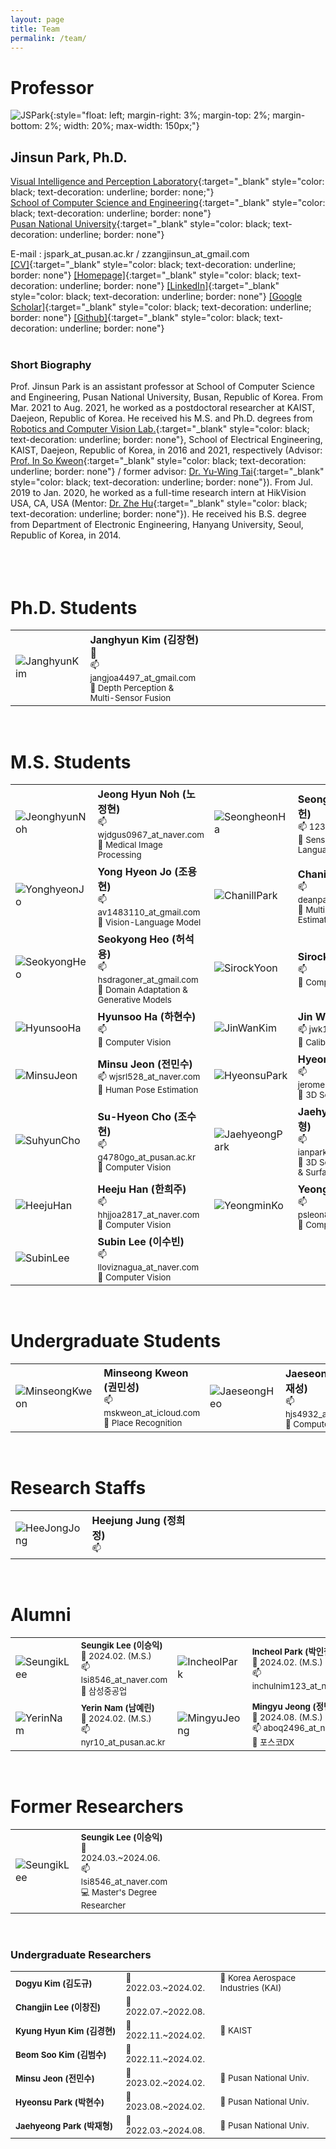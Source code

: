 ```yaml
---
layout: page
title: Team
permalink: /team/
---
```




# Professor
 
![JSPark](../assets/img/team/prof.jpg){:style="float: left; margin-right: 3%; margin-top: 2%; margin-bottom: 2%; width: 20%; max-width: 150px;"}
## Jinsun Park, Ph.D.  

[Visual Intelligence and Perception Laboratory](https://pnu-viplab.github.io/){:target="_blank" style="color: black; text-decoration: underline; border: none;"}  
[School of Computer Science and Engineering](https://cse.pusan.ac.kr/){:target="_blank" style="color: black; text-decoration: underline; border: none"}  
[Pusan National University](https://www.pusan.ac.kr/){:target="_blank" style="color: black; text-decoration: underline; border: none"}  

E-mail : jspark_at_pusan.ac.kr / zzangjinsun_at_gmail.com  
[\[CV\]](https://zzangjinsun.github.io/cv/CV_JSPark.pdf){:target="_blank" style="color: black; text-decoration: underline; border: none"} 
[\[Homepage\]](https://zzangjinsun.github.io/){:target="_blank" style="color: black; text-decoration: underline; border: none"} 
[\[LinkedIn\]](https://www.linkedin.com/in/jinsun-park-6aa043aa/){:target="_blank" style="color: black; text-decoration: underline; border: none"} 
[\[Google Scholar\]](https://scholar.google.co.kr/citations?user=OYTOe58AAAAJ){:target="_blank" style="color: black; text-decoration: underline; border: none"} 
[\[Github\]](https://github.com/zzangjinsun){:target="_blank" style="color: black; text-decoration: underline; border: none"}
<br><br>
  
### Short Biography

Prof. Jinsun Park is an assistant professor at School of Computer Science and Engineering, Pusan National University, Busan, Republic of Korea. From Mar. 2021 to Aug. 2021, he worked as a postdoctoral researcher at KAIST, Daejeon, Republic of Korea. He received his M.S. and Ph.D. degrees from [Robotics and Computer Vision Lab.](http://rcv.kaist.ac.kr/){:target="_blank" style="color: black; text-decoration: underline; border: none"}, School of Electrical Engineering, KAIST, Daejeon, Republic of Korea, in 2016 and 2021, respectively (Advisor: [Prof. In So Kweon](https://scholar.google.com/citations?user=XA8EOlEAAAAJ&hl=en){:target="_blank" style="color: black; text-decoration: underline; border: none"} / former advisor: [Dr. Yu-Wing Tai](https://scholar.google.com/citations?user=nFhLmFkAAAAJ&hl=en){:target="_blank" style="color: black; text-decoration: underline; border: none"}). From Jul. 2019 to Jan. 2020, he worked as a full-time research intern at HikVision USA, CA, USA (Mentor: [Dr. Zhe Hu](https://scholar.google.com/citations?user=4gC0czQAAAAJ&hl=en){:target="_blank" style="color: black; text-decoration: underline; border: none"}). He received his B.S. degree from Department of Electronic Engineering, Hanyang University, Seoul, Republic of Korea, in 2014.
<br><br><br><br>



# Ph.D. Students

<table style="border-left: none; border-right: none; border-top: none; border-bottom: none;">
    <tr style="border-left: none; border-right: none; border-top: none; border-bottom: none;">
        <td width="12%" style="border-left: none; border-right: none; border-top: none; border-bottom: none;">
            <img src="../assets/img/team/janghyun_kim.jpg" alt="JanghyunKim">
        </td>
        <td width="38%" style="border-left: none; border-right: none; border-top: none; border-bottom: none;">
            <span style="font-size: bigger; font-weight: bold">Janghyun Kim (김장현) 👑</span> <br>
            <span style="font-size: smaller;">📫 jangjoa4497_at_gmail.com</span> <br>
            <span style="font-size: smaller;">🔎 Depth Perception & Multi-Sensor Fusion</span>
        </td>
        <!-- -->
        <td width="12%" style="border-left: none; border-right: none; border-top: none; border-bottom: none;">
            <!-- <img src="../assets/img/team/mingyu_jeong.jpg" alt="MingyuJeong"> -->
        </td>
        <td width="38%" style="border-left: none; border-right: none; border-top: none; border-bottom: none;">
            <!-- <span style="font-size: bigger; font-weight: bold">Mingyu Jeong (정민규)</span> <br> -->
            <!-- <span style="font-size: smaller;">📫 aboq2496_at_naver.com</span> <br> -->
            <!-- <span style="font-size: smaller;">🔎 3D Object Detection</span> -->
        </td>
    </tr>
</table>

<br>

# M.S. Students

<table style="border-left: none; border-right: none; border-top: none; border-bottom: none;">
    <!-- -->
    <tr style="border-left: none; border-right: none; border-top: none; border-bottom: none;">
        <td width="12%" style="border-left: none; border-right: none; border-top: none; border-bottom: none;">
            <img src="../assets/img/team/jeonghyun_noh.jpg" alt="JeonghyunNoh">
        </td>
        <td width="38%" style="border-left: none; border-right: none; border-top: none; border-bottom: none;">
            <span style="font-size: bigger; font-weight: bold">Jeong Hyun Noh (노정현)</span> <br>
            <span style="font-size: smaller;">📫 wjdgus0967_at_naver.com</span> <br>
            <span style="font-size: smaller;">🔎 Medical Image Processing</span>
        </td>
        <!-- -->
        <td width="12%" style="border-left: none; border-right: none; border-top: none; border-bottom: none;">
            <img src="../assets/img/team/seongheon_ha.jpg" alt="SeongheonHa">
        </td>
        <td width="38%" style="border-left: none; border-right: none; border-top: none; border-bottom: none;">
            <span style="font-size: bigger; font-weight: bold">Seong Heon Ha (하성헌)</span> <br>
            <span style="font-size: smaller;">📫 123skfro_at_pusan.ac.kr</span> <br>
            <span style="font-size: smaller;">🔎 Sensor Fusion & Sign Language Recognition</span>
        </td>
    </tr>
    <!-- -->
    <tr style="border-left: none; border-right: none; border-top: none; border-bottom: none;">
        <td width="12%" style="border-left: none; border-right: none; border-top: none; border-bottom: none;">
            <img src="../assets/img/team/yonghyeon_jo.jpg" alt="YonghyeonJo">
        </td>
        <td width="38%" style="border-left: none; border-right: none; border-top: none; border-bottom: none;">
            <span style="font-size: bigger; font-weight: bold">Yong Hyeon Jo (조용현)</span> <br>
            <span style="font-size: smaller;">📫 av1483110_at_gmail.com</span> <br>
            <span style="font-size: smaller;">🔎 Vision-Language Model</span>
        </td>
        <!-- -->
        <td width="12%" style="border-left: none; border-right: none; border-top: none; border-bottom: none;">
            <img src="../assets/img/team/chanill_park.jpg" alt="ChanillPark">
        </td>
        <td width="38%" style="border-left: none; border-right: none; border-top: none; border-bottom: none;">
            <span style="font-size: bigger; font-weight: bold">Chanill Park (박찬일)</span> <br>
            <span style="font-size: smaller;">📫 deanpark301_at_gmail.com</span> <br>
            <span style="font-size: smaller;">🔎 Multi-Modal Depth Estimation</span>
        </td>
    </tr>
    <!-- -->
    <tr style="border-left: none; border-right: none; border-top: none; border-bottom: none;">
        <td width="12%" style="border-left: none; border-right: none; border-top: none; border-bottom: none;">
            <img src="../assets/img/team/seokyong_heo.jpg" alt="SeokyongHeo">
        </td>
        <td width="38%" style="border-left: none; border-right: none; border-top: none; border-bottom: none;">
            <span style="font-size: bigger; font-weight: bold">Seokyong Heo (허석용)</span> <br>
            <span style="font-size: smaller;">📫 hsdragoner_at_gmail.com</span> <br>
            <span style="font-size: smaller;">🔎 Domain Adaptation & Generative Models</span>
        </td>
        <!-- -->
        <td width="12%" style="border-left: none; border-right: none; border-top: none; border-bottom: none;">
            <img src="../assets/img/team/dummy.jpg" alt="SirockYoon">
        </td>
        <td width="38%" style="border-left: none; border-right: none; border-top: none; border-bottom: none;">
            <span style="font-size: bigger; font-weight: bold">Sirock Yoon (윤시록)</span> <br>
            <span style="font-size: smaller;">📫 </span> <br>
            <span style="font-size: smaller;">🔎 Computer Vision</span>
        </td>
    </tr>
    <!-- -->
    <tr style="border-left: none; border-right: none; border-top: none; border-bottom: none;">
        <td width="12%" style="border-left: none; border-right: none; border-top: none; border-bottom: none;">
            <img src="../assets/img/team/dummy.jpg" alt="HyunsooHa">
        </td>
        <td width="38%" style="border-left: none; border-right: none; border-top: none; border-bottom: none;">
            <span style="font-size: bigger; font-weight: bold">Hyunsoo Ha (하현수)</span> <br>
            <span style="font-size: smaller;">📫 </span> <br>
            <span style="font-size: smaller;">🔎 Computer Vision</span>
        </td>
        <!-- -->
        <td width="12%" style="border-left: none; border-right: none; border-top: none; border-bottom: none;">
            <img src="../assets/img/team/jinwan_kim.jpg" alt="JinWanKim">
        </td>
        <td width="38%" style="border-left: none; border-right: none; border-top: none; border-bottom: none;">
            <span style="font-size: bigger; font-weight: bold">Jin Wan Kim (김진완)</span> <br>
            <span style="font-size: smaller;">📫 jwk1939_at_naver.com</span> <br>
            <span style="font-size: smaller;">🔎 Calibration</span>
        </td>
    </tr>
    <!-- -->
    <tr style="border-left: none; border-right: none; border-top: none; border-bottom: none;">
        <td width="12%" style="border-left: none; border-right: none; border-top: none; border-bottom: none;">
            <img src="../assets/img/team/minsu_jeon.jpg" alt="MinsuJeon">
        </td>
        <td width="38%" style="border-left: none; border-right: none; border-top: none; border-bottom: none;">
            <span style="font-size: bigger; font-weight: bold">Minsu Jeon (전민수)</span> <br>
            <span style="font-size: smaller;">📫 wjsrl528_at_naver.com</span> <br>
            <span style="font-size: smaller;">🔎 Human Pose Estimation</span>
        </td>
        <!-- -->
        <td width="12%" style="border-left: none; border-right: none; border-top: none; border-bottom: none;">
            <img src="../assets/img/team/hyunsu_park.jpg" alt="HyeonsuPark">
        </td>
        <td width="38%" style="border-left: none; border-right: none; border-top: none; border-bottom: none;">
            <span style="font-size: bigger; font-weight: bold">Hyeonsu Park (박현수)</span> <br>
            <span style="font-size: smaller;">📫 jerome10_at_pusan.ac.kr</span> <br>
            <span style="font-size: smaller;">🔎 3D Scene Reconstruction</span>
        </td>
    </tr>
    <!-- -->
    <tr style="border-left: none; border-right: none; border-top: none; border-bottom: none;">
        <td width="12%" style="border-left: none; border-right: none; border-top: none; border-bottom: none;">
            <img src="../assets/img/team/dummy.jpg" alt="SuhyunCho">
        </td>
        <td width="38%" style="border-left: none; border-right: none; border-top: none; border-bottom: none;">
            <span style="font-size: bigger; font-weight: bold">Su-Hyeon Cho (조수현)</span> <br>
            <span style="font-size: smaller;">📫 g4780go_at_pusan.ac.kr</span> <br>
            <span style="font-size: smaller;">🔎 Computer Vision</span>
        </td>
        <!-- -->
        <td width="12%" style="border-left: none; border-right: none; border-top: none; border-bottom: none;">
            <img src="../assets/img/team/jaehyeong_park.jpg" alt="JaehyeongPark">
        </td>
        <td width="38%" style="border-left: none; border-right: none; border-top: none; border-bottom: none;">
            <span style="font-size: bigger; font-weight: bold">Jaehyeong Park (박재형)</span> <br>
            <span style="font-size: smaller;">📫 ianpark318_at_pusan.ac.kr</span> <br>
            <span style="font-size: smaller;">🔎 3D Scene Reconstruction & Surface Reconstruction</span>
        </td>
    </tr>
    <!-- -->
    <tr style="border-left: none; border-right: none; border-top: none; border-bottom: none;">
        <td width="12%" style="border-left: none; border-right: none; border-top: none; border-bottom: none;">
            <img src="../assets/img/team/heeju_han.jpg" alt="HeejuHan">
        </td>
        <td width="38%" style="border-left: none; border-right: none; border-top: none; border-bottom: none;">
            <span style="font-size: bigger; font-weight: bold">Heeju Han (한희주)</span> <br>
            <span style="font-size: smaller;">📫 hhjjoa2817_at_naver.com</span> <br>
            <span style="font-size: smaller;">🔎 Computer Vision</span>
        </td>
        <!-- -->
        <td width="12%" style="border-left: none; border-right: none; border-top: none; border-bottom: none;">
            <img src="../assets/img/team/yeongmin_ko.jpg" alt="YeongminKo">
        </td>
        <td width="38%" style="border-left: none; border-right: none; border-top: none; border-bottom: none;">
            <span style="font-size: bigger; font-weight: bold">Yeongmin Ko (고영민)</span> <br>
            <span style="font-size: smaller;">📫 psleon8245_at_gmail.com</span> <br>
            <span style="font-size: smaller;">🔎 Computer Vision</span>
        </td>
    </tr>
    <tr style="border-left: none; border-right: none; border-top: none; border-bottom: none;">
        <td width="12%" style="border-left: none; border-right: none; border-top: none; border-bottom: none;">
            <img src="../assets/img/team/subin_lee.jpg" alt="SubinLee">
        </td>
        <td width="38%" style="border-left: none; border-right: none; border-top: none; border-bottom: none;">
            <span style="font-size: bigger; font-weight: bold">Subin Lee (이수빈)</span> <br>
            <span style="font-size: smaller;">📫 lloviznagua_at_naver.com</span> <br>
            <span style="font-size: smaller;">🔎 Computer Vision</span>
        </td>
        <!-- -->
        <td width="12%" style="border-left: none; border-right: none; border-top: none; border-bottom: none;">
            <!-- <img src="../assets/img/team/mingyu_jeong.jpg" alt="MingyuJeong"> -->
        </td>
        <td width="38%" style="border-left: none; border-right: none; border-top: none; border-bottom: none;">
            <!-- <span style="font-size: bigger; font-weight: bold">Mingyu Jeong (정민규)</span> <br> -->
            <!-- <span style="font-size: smaller;">📫 aboq2496_at_naver.com</span> <br> -->
            <!-- <span style="font-size: smaller;">🔎 3D Object Detection</span> -->
        </td>
    </tr>
</table>

<br>

# Undergraduate Students

<table style="border-left: none; border-right: none; border-top: none; border-bottom: none;">
    <tr style="border-left: none; border-right: none; border-top: none; border-bottom: none;">
        <td width="12%" style="border-left: none; border-right: none; border-top: none; border-bottom: none;">
            <img src="../assets/img/team/minseong_kweon.jpg" alt="MinseongKweon">
        </td>
        <td width="38%" style="border-left: none; border-right: none; border-top: none; border-bottom: none;">
            <span style="font-size: bigger; font-weight: bold">Minseong Kweon (권민성)</span> <br>
            <span style="font-size: smaller;">📫 mskweon_at_icloud.com</span> <br>
            <span style="font-size: smaller;">🔎 Place Recognition</span>
        </td>
        <!-- -->
        <td width="12%" style="border-left: none; border-right: none; border-top: none; border-bottom: none;">
            <img src="../assets/img/team/dummy.jpg" alt="JaeseongHeo">
        </td>
        <td width="38%" style="border-left: none; border-right: none; border-top: none; border-bottom: none;">
            <span style="font-size: bigger; font-weight: bold">Jaeseong Heo (허재성)</span> <br>
            <span style="font-size: smaller;">📫 hjs4932_at_pusan.ac.kr</span> <br>
            <span style="font-size: smaller;">🔎 Computer Vision</span>
        </td>
    </tr>
    <!-- -->
</table>

<br>

<!-- # Researchers

<table style="border-left: none; border-right: none; border-top: none; border-bottom: none;">
    <tr style="border-left: none; border-right: none; border-top: none; border-bottom: none;">
        <td width="12%" style="border-left: none; border-right: none; border-top: none; border-bottom: none;">
            <img src="../assets/img/team/dummy.jpg" alt="Dummy">
        </td>
        <td width="38%" style="border-left: none; border-right: none; border-top: none; border-bottom: none;">
            <span style="font-size: bigger; font-weight: bold">Heeju Han (한희주)</span> <br>
            <span style="font-size: smaller;">📫 hhjjoa2817_at_naver.com</span> <br>
        </td>
        <td width="12%" style="border-left: none; border-right: none; border-top: none; border-bottom: none;">
            <img src="../assets/img/team/dummy.jpg" alt="Dummy">
        </td>
        <td width="38%" style="border-left: none; border-right: none; border-top: none; border-bottom: none;">
            <span style="font-size: bigger; font-weight: bold"></span> <br>
            <span style="font-size: smaller;">📫 </span> <br>
        </td>
    </tr>
</table> -->

# Research Staffs

<table style="border-left: none; border-right: none; border-top: none; border-bottom: none;">
    <tr style="border-left: none; border-right: none; border-top: none; border-bottom: none;">
        <td width="12%" style="border-left: none; border-right: none; border-top: none; border-bottom: none;">
            <img src="../assets/img/team/dummy.jpg" alt="HeeJongJong">
        </td>
        <td width="38%" style="border-left: none; border-right: none; border-top: none; border-bottom: none;">
            <span style="font-size: bigger; font-weight: bold">Heejung Jung (정희정)</span> <br>
            <span style="font-size: smaller;">📫 </span> <br>
        </td>
        <!-- -->
        <td width="12%" style="border-left: none; border-right: none; border-top: none; border-bottom: none;">
            <!-- <img src="../assets/img/team/dummy.jpg" alt="Dummy"> -->
        </td>
        <td width="38%" style="border-left: none; border-right: none; border-top: none; border-bottom: none;">
            <!-- <span style="font-size: bigger; font-weight: bold"></span> <br> -->
            <!-- <span style="font-size: smaller;">📫 </span> <br> -->
        </td>
    </tr>
</table>

<br>

# Alumni

<table style="border-left: none; border-right: none; border-top: none; border-bottom: none;">
    <tr style="border-left: none; border-right: none; border-top: none; border-bottom: none;">
        <td width="10%" style="border-left: none; border-right: none; border-top: none; border-bottom: none;">
            <img src="../assets/img/team/seungik_lee.jpg" alt="SeungikLee">
        </td>
        <td width="22%" style="border-left: none; border-right: none; border-top: none; border-bottom: none;">
            <span style="font-size: smaller; font-weight: bold">Seungik Lee (이승익)</span> <br>
            <span style="font-size: smaller;">📅 2024.02. (M.S.)</span> <br>
            <span style="font-size: smaller;">📫 lsi8546_at_naver.com</span> <br>
            <span style="font-size: smaller;">💼 삼성중공업</span> <br>
        </td>
        <!-- -->
        <td width="10%" style="border-left: none; border-right: none; border-top: none; border-bottom: none;">
            <img src="../assets/img/team/incheol_park.jpg" alt="IncheolPark">
        </td>
        <td width="22%" style="border-left: none; border-right: none; border-top: none; border-bottom: none;">
            <span style="font-size: smaller; font-weight: bold">Incheol Park (박인철)</span> <br>
            <span style="font-size: smaller;">📅 2024.02. (M.S.)</span> <br>
            <span style="font-size: smaller;">📫 inchulnim123_at_naver.com</span> <br>
            <!-- <span style="font-size: smaller;">💼 </span> <br> -->
        </td>
        <!-- -->
        <td width="10%" style="border-left: none; border-right: none; border-top: none; border-bottom: none;">
            <img src="../assets/img/team/yeogyeong_kim.jpg" alt="YeogyeongKim">
        </td>
        <td width="22%" style="border-left: none; border-right: none; border-top: none; border-bottom: none;">
            <span style="font-size: smaller; font-weight: bold">Yeogyeong Kim (김여경)</span> <br>
            <span style="font-size: smaller;">📅 2024.02. (M.S.)</span> <br>
            <span style="font-size: smaller;">📫 ygkim1225_at_pusan.ac.kr</span> <br>
            <!-- <span style="font-size: smaller;">💼 </span> <br> -->
        </td>
        <!-- -->
        <td width="4%" style="border-left: none; border-right: none; border-top: none; border-bottom: none;">
        </td>
    </tr>
    <!-- -->
    <tr style="border-left: none; border-right: none; border-top: none; border-bottom: none;">
        <td width="10%" style="border-left: none; border-right: none; border-top: none; border-bottom: none;">
            <img src="../assets/img/team/yerin_nam.jpg" alt="YerinNam">
        </td>
        <td width="22%" style="border-left: none; border-right: none; border-top: none; border-bottom: none;">
            <span style="font-size: smaller; font-weight: bold">Yerin Nam (남예린)</span> <br>
            <span style="font-size: smaller;">📅 2024.02. (M.S.)</span> <br>
            <span style="font-size: smaller;">📫 nyr10_at_pusan.ac.kr</span> <br>
            <!-- <span style="font-size: smaller;">💼 </span> <br>-->
        </td>
        <!-- -->
        <td width="10%" style="border-left: none; border-right: none; border-top: none; border-bottom: none;">
            <img src="../assets/img/team/mingyu_jeong.jpg" alt="MingyuJeong">
        </td>
        <td width="22%" style="border-left: none; border-right: none; border-top: none; border-bottom: none;">
            <span style="font-size: smaller; font-weight: bold">Mingyu Jeong (정민규)</span> <br>
            <span style="font-size: smaller;">📅 2024.08. (M.S.)</span> <br>
            <span style="font-size: smaller;">📫 aboq2496_at_naver.com</span> <br>
            <span style="font-size: smaller;">💼 포스코DX</span> <br>
        </td>
        <!-- -->
        <td width="10%" style="border-left: none; border-right: none; border-top: none; border-bottom: none;">
            <!-- <img src="../assets/img/team/dummy.jpg" alt="Dummy"> -->
        </td>
        <td width="22%" style="border-left: none; border-right: none; border-top: none; border-bottom: none;">
            <!-- <span style="font-size: smaller; font-weight: bold"></span> <br> -->
            <!-- <span style="font-size: smaller;">📅 </span> <br> -->
            <!-- <span style="font-size: smaller;">📫 </span> <br> -->
            <!-- <span style="font-size: smaller;">💼 </span> <br> -->
        </td>
        <!-- -->
        <td width="4%" style="border-left: none; border-right: none; border-top: none; border-bottom: none;">
        </td>
    </tr>
</table>

<br>

# Former Researchers

<table style="border-left: none; border-right: none; border-top: none; border-bottom: none;">
    <tr style="border-left: none; border-right: none; border-top: none; border-bottom: none;">
        <td width="10%" style="border-left: none; border-right: none; border-top: none; border-bottom: none;">
            <img src="../assets/img/team/seungik_lee.jpg" alt="SeungikLee">
        </td>
        <td width="22%" style="border-left: none; border-right: none; border-top: none; border-bottom: none;">
            <span style="font-size: smaller; font-weight: bold">Seungik Lee (이승익)</span> <br>
            <span style="font-size: smaller;">📅 2024.03.~2024.06.</span> <br>
            <span style="font-size: smaller;">📫 lsi8546_at_naver.com</span> <br>
            <span style="font-size: smaller;">💻 Master's Degree Researcher</span> <br>
            <!-- <span style="font-size: smaller;">💼 </span> <br> -->
        </td>
        <!-- -->
        <td width="10%" style="border-left: none; border-right: none; border-top: none; border-bottom: none;">
            <!-- <img src="../assets/img/team/dummy.jpg" alt="Dummy"> -->
        </td>
        <td width="22%" style="border-left: none; border-right: none; border-top: none; border-bottom: none;">
            <!-- <span style="font-size: smaller; font-weight: bold"></span> <br> -->
            <!-- <span style="font-size: smaller;">📅 </span> <br> -->
            <!-- <span style="font-size: smaller;">📫 </span> <br> -->
            <!-- <span style="font-size: smaller;">💼 </span> <br> -->
        </td>
        <!-- -->
        <td width="10%" style="border-left: none; border-right: none; border-top: none; border-bottom: none;">
            <!-- <img src="../assets/img/team/dummy.jpg" alt="Dummy"> -->
        </td>
        <td width="22%" style="border-left: none; border-right: none; border-top: none; border-bottom: none;">
            <!-- <span style="font-size: smaller; font-weight: bold"></span> <br> -->
            <!-- <span style="font-size: smaller;">📅 </span> <br> -->
            <!-- <span style="font-size: smaller;">📫 </span> <br> -->
            <!-- <span style="font-size: smaller;">💼 </span> <br> -->
        </td>
        <!-- -->
        <td width="4%" style="border-left: none; border-right: none; border-top: none; border-bottom: none;">
        </td>
    </tr>
</table>

<br>

### Undergraduate Researchers

<table style="border-left: none; border-right: none; border-top: none; border-bottom: none;">
    <tr style="border-left: none; border-right: none; border-top: none; border-bottom: none;">
        <td width="35%" style="border-left: none; border-right: none; border-top: none; border-bottom: none;">
            <span style="font-size: smaller; font-weight: bold">Dogyu Kim (김도규)</span>
        </td>
        <td width="30%" style="border-left: none; border-right: none; border-top: none; border-bottom: none;">
            <span style="font-size: smaller;">📅 2022.03.~2024.02.</span>
        </td>
        <td width="35%" style="border-left: none; border-right: none; border-top: none; border-bottom: none;">
            <span style="font-size: smaller;">💼 Korea Aerospace Industries (KAI)</span>
        </td>
    </tr>
    <!-- -->
    <tr style="border-left: none; border-right: none; border-top: none; border-bottom: none;">
        <td width="35%" style="border-left: none; border-right: none; border-top: none; border-bottom: none;">
            <span style="font-size: smaller; font-weight: bold">Changjin Lee (이창진)</span>
        </td>
        <td width="30%" style="border-left: none; border-right: none; border-top: none; border-bottom: none;">
            <span style="font-size: smaller;">📅 2022.07.~2022.08.</span>
        </td>
        <td width="35%" style="border-left: none; border-right: none; border-top: none; border-bottom: none;">
            <!-- <span style="font-size: smaller;">💼 </span> -->
        </td>
    </tr>
    <!-- -->
    <tr style="border-left: none; border-right: none; border-top: none; border-bottom: none;">
        <td width="35%" style="border-left: none; border-right: none; border-top: none; border-bottom: none;">
            <span style="font-size: smaller; font-weight: bold">Kyung Hyun Kim (김경현)</span>
        </td>
        <td width="30%" style="border-left: none; border-right: none; border-top: none; border-bottom: none;">
            <span style="font-size: smaller;">📅 2022.11.~2024.02.</span>
        </td>
        <td width="35%" style="border-left: none; border-right: none; border-top: none; border-bottom: none;">
            <span style="font-size: smaller;">💼 KAIST</span>
        </td>
    </tr>
    <!-- -->
    <tr style="border-left: none; border-right: none; border-top: none; border-bottom: none;">
        <td width="35%" style="border-left: none; border-right: none; border-top: none; border-bottom: none;">
            <span style="font-size: smaller; font-weight: bold">Beom Soo Kim (김범수)</span>
        </td>
        <td width="30%" style="border-left: none; border-right: none; border-top: none; border-bottom: none;">
            <span style="font-size: smaller;">📅 2022.11.~2024.02.</span>
        </td>
        <td width="35%" style="border-left: none; border-right: none; border-top: none; border-bottom: none;">
            <!-- <span style="font-size: smaller;">💼 </span> -->
        </td>
    </tr>
    <!-- -->
    <tr style="border-left: none; border-right: none; border-top: none; border-bottom: none;">
        <td width="35%" style="border-left: none; border-right: none; border-top: none; border-bottom: none;">
            <span style="font-size: smaller; font-weight: bold">Minsu Jeon (전민수)</span>
        </td>
        <td width="30%" style="border-left: none; border-right: none; border-top: none; border-bottom: none;">
            <span style="font-size: smaller;">📅 2023.02.~2024.02.</span>
        </td>
        <td width="35%" style="border-left: none; border-right: none; border-top: none; border-bottom: none;">
            <span style="font-size: smaller;">💼 Pusan National Univ.</span>
        </td>
    </tr>
    <!-- -->
    <tr style="border-left: none; border-right: none; border-top: none; border-bottom: none;">
        <td width="35%" style="border-left: none; border-right: none; border-top: none; border-bottom: none;">
            <span style="font-size: smaller; font-weight: bold">Hyeonsu Park (박현수)</span>
        </td>
        <td width="30%" style="border-left: none; border-right: none; border-top: none; border-bottom: none;">
            <span style="font-size: smaller;">📅 2023.08.~2024.02.</span>
        </td>
        <td width="35%" style="border-left: none; border-right: none; border-top: none; border-bottom: none;">
            <span style="font-size: smaller;">💼 Pusan National Univ.</span>
        </td>
    </tr>
    <!-- -->
    <tr style="border-left: none; border-right: none; border-top: none; border-bottom: none;">
        <td width="35%" style="border-left: none; border-right: none; border-top: none; border-bottom: none;">
            <span style="font-size: smaller; font-weight: bold">Jaehyeong Park (박재형)</span>
        </td>
        <td width="30%" style="border-left: none; border-right: none; border-top: none; border-bottom: none;">
            <span style="font-size: smaller;">📅 2022.03.~2024.08.</span>
        </td>
        <td width="35%" style="border-left: none; border-right: none; border-top: none; border-bottom: none;">
            <span style="font-size: smaller;">💼 Pusan National Univ.</span>
        </td>
    </tr>
    <!-- -->
</table>
